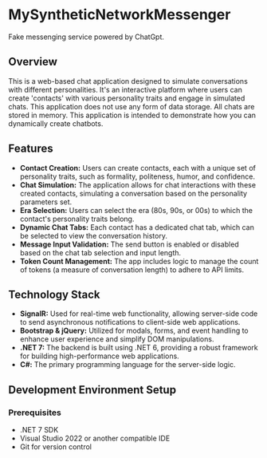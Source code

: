 # MySyntheticNetworkMessenger
Fake messenging service powered by ChatGpt.

## Overview

This is a web-based chat application designed to simulate conversations with different personalities. It's an interactive platform where users can create 'contacts' with various personality traits and engage in simulated chats.
This application does not use any form of data storage. All chats are stored in memory. 
This application is intended to demonstrate how you can dynamically create chatbots.
## Features

- **Contact Creation:** Users can create contacts, each with a unique set of personality traits, such as formality, politeness, humor, and confidence.
- **Chat Simulation:** The application allows for chat interactions with these created contacts, simulating a conversation based on the personality parameters set.
- **Era Selection:** Users can select the era (80s, 90s, or 00s) to which the contact's personality traits belong.
- **Dynamic Chat Tabs:** Each contact has a dedicated chat tab, which can be selected to view the conversation history.
- **Message Input Validation:** The send button is enabled or disabled based on the chat tab selection and input length.
- **Token Count Management:** The app includes logic to manage the count of tokens (a measure of conversation length) to adhere to API limits.

## Technology Stack

- **SignalR:** Used for real-time web functionality, allowing server-side code to send asynchronous notifications to client-side web applications.
- **Bootstrap & jQuery:** Utilized for modals, forms, and event handling to enhance user experience and simplify DOM manipulations.
- **.NET 7:** The backend is built using .NET 6, providing a robust framework for building high-performance web applications.
- **C#:** The primary programming language for the server-side logic.

## Development Environment Setup

### Prerequisites

- .NET 7 SDK
- Visual Studio 2022 or another compatible IDE
- Git for version control
